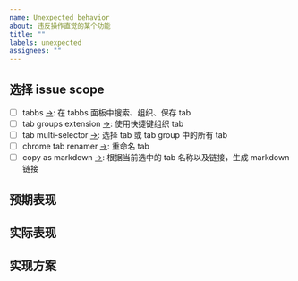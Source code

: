 ```yaml
---
name: Unexpected behavior
about: 违反操作直觉的某个功能
title: ""
labels: unexpected
assignees: ""
---
```


## 选择 issue scope

<!-- > 选择 scope 后，GitHub workflow 会识别该信息，自动添加 label -->

-   [ ] tabbs [→](https://chrome.google.com/webstore/detail/tabbs-tab-manager/cicnbbdlbjaoioilpbdioeeaockgbhfi): 在 tabbs 面板中搜索、组织、保存 tab
-   [ ] tab groups extension [→](https://chrome.google.com/webstore/detail/tab-groups-extension/nplimhmoanghlebhdiboeellhgmgommi): 使用快捷键组织 tab
-   [ ] tab multi-selector [→](https://chrome.google.com/webstore/detail/tab-multiselect/enkfbbcigpbejipanohlnenfbaajoikc): 选择 tab 或 tab group 中的所有 tab
-   [ ] chrome tab renamer [→](https://chrome.google.com/webstore/detail/chrome-tab-renamer/jbjkejjogkedpjendhaccnccmeiafied): 重命名 tab
-   [ ] copy as markdown [→](https://chrome.google.com/webstore/detail/copy-as-markdown/fkeaekngjflipcockcnpobkpbbfbhmdn): 根据当前选中的 tab 名称以及链接，生成 markdown 链接

## 预期表现

<!-- 预期表现 -->

## 实际表现

<!-- 预期表现 -->

## 实现方案

<!-- 从实际表现调整的预期表现的实现方案
- 实现思路
- 涉及到的 API
 -->
